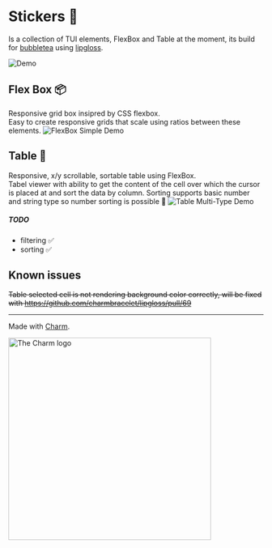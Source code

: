 # Stickers 👾
Is a collection of TUI elements, FlexBox and Table at the moment, its build for [bubbletea](https://github.com/charmbracelet/bubbletea) using [lipgloss](https://github.com/charmbracelet/lipgloss).

![Demo](https://raw.githubusercontent.com/76creates/stickers/master/.github/images/flex-box-with-table.gif)

## Flex Box 📦
Responsive grid box insipred by CSS flexbox.<br>
Easy to create responsive grids that scale using ratios between these elements.
![FlexBox Simple Demo](https://raw.githubusercontent.com/76creates/stickers/master/.github/images/flex-box-simple.gif)

## Table 🍰
Responsive, x/y scrollable, sortable table using FlexBox.<br>
Tabel viewer with ability to get the content of the cell over which the cursor is placed at and sort the data by column. Sorting supports basic number and string type so number sorting is possible 🎉
![Table Multi-Type Demo](https://raw.githubusercontent.com/76creates/stickers/master/.github/images/table-multi-type.gif)
##### TODO
- filtering ✅
- sorting ✅

## Known issues
~~Table selected cell is not rendering background color correctly, will be fixed with https://github.com/charmbracelet/lipgloss/pull/69~~ 

***
Made with [Charm](https://charm.sh).

<a href="https://charm.sh/"><img alt="The Charm logo" src="https://stuff.charm.sh/charm-badge-unrounded.jpg" width="400"></a>
